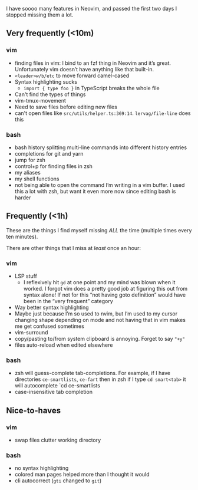 I have soooo many features in Neovim, and passed the first two days I stopped missing them a lot.


## Very frequently (<10m)

### vim
- finding files in vim: I bind <c-p> to an fzf thing in Neovim and it’s great.  Unfortunately vim doesn’t have anything like that built-in.
- `<leader>w/b/etc` to move forward camel-cased
- Syntax highlighting sucks
    - `import { type foo }` in TypeScript breaks the whole file
- Can't find the types of things
- vim-tmux-movement
- Need to save files before editing new files
- can't open files like `src/utils/helper.ts:369:14`. `lervag/file-line` does this

### bash
- bash history splitting multi-line commands into different history entries
- completions for git and yarn
- jump for zsh
- control+p for finding files in zsh
- my aliases
- my shell functions
- not being able to open the command I’m writing in a vim buffer.  I used this a lot with zsh, but want it even more now since editing bash is harder

## Frequently (<1h)
These are the things I find myself missing _ALL_ the time (multiple times every ten minutes).

There are other things that I miss at _least_ once an hour:

### vim

- LSP stuff
  - I reflexively hit `gd` at one point and my mind was blown when it worked.  I forgot vim does a pretty good job at figuring this out from syntax alone!  If not for this “not having goto definition” would have been in the “very frequent” category
- Way better syntax highlighting
- Maybe just because I’m so used to nvim, but I’m used to my cursor changing shape depending on mode and not having that in vim makes me get confused sometimes
- vim-surround
- copy/pasting to/from system clipboard is annoying.  Forget to say `"+y"`
- files auto-reload when edited elsewhere

### bash
- zsh will guess-complete tab-completions.  For example, if I have directories `ce-smartlists`, `ce-fart` then in zsh if I type `cd smart<tab>` it will autocomplete `cd ce-smartlists
- case-insensitive tab completion


## Nice-to-haves

### vim
- swap files clutter working directory

### bash
- no syntax highlighting
- colored man pages helped more than I thought it would
- cli autocorrect (`gti` changed to `git`)
